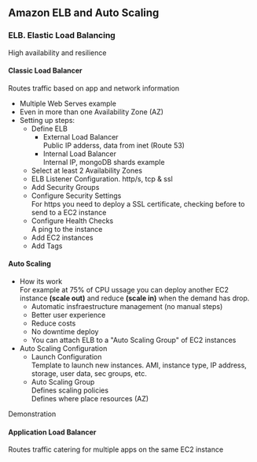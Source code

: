 ## Amazon ELB and Auto Scaling

### ELB. Elastic Load Balancing
High availability and resilience

#### Classic Load Balancer
Routes traffic based on app and network information

* Multiple Web Serves example
* Even in more than one Availability Zone (AZ)
* Setting up steps: 
	* Define ELB
      - External Load Balancer   
        Public IP adderss, data from inet (Route 53)
	  - Internal Load Balancer  
	    Internal IP, mongoDB shards example
    * Select at least 2 Availability Zones
    * ELB Listener Configuration. http/s, tcp & ssl
	* Add Security Groups
	* Configure Security Settings  
	  For https you need to deploy a SSL certificate, checking before to send to a EC2 instance
	* Configure Health Checks  
	  A ping to the instance
	* Add EC2 instances
	* Add Tags

#### Auto Scaling

* How its work  
For example at 75% of CPU ussage you can deploy another EC2 instance **(scale out)** and reduce **(scale in)**  when the demand has drop.
	* Automatic insfraestructure management (no manual steps)
	* Better user experience
	* Reduce costs
	* No downtime deploy
	* You can attach ELB to a "Auto Scaling Group" of EC2 instances
* Auto Scaling Configuration
	* Launch Configuration  
	  Template to launch new instances. AMI, instance type, IP address, storage, user data, sec groups, etc.
    - Auto Scaling Group  
      Defines scaling policies  
      Defines where place resources (AZ)
	  
Demonstration

#### Application Load Balancer
Routes traffic catering for multiple apps on the same EC2 instance
